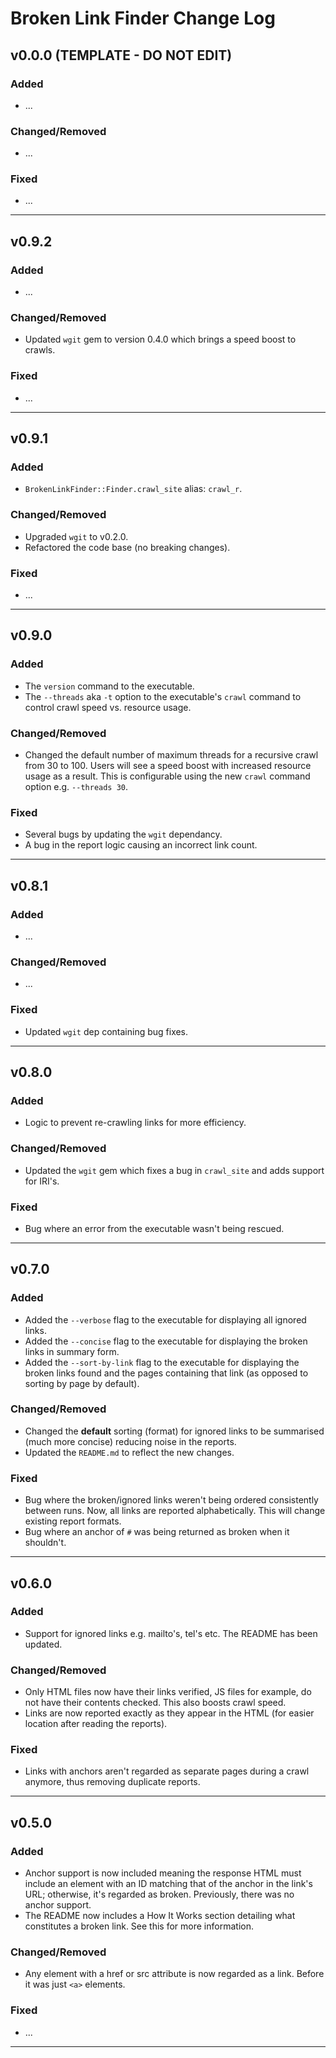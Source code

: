 # Broken Link Finder Change Log

## v0.0.0 (TEMPLATE - DO NOT EDIT)
### Added
- ...
### Changed/Removed
- ...
### Fixed
- ...
---

## v0.9.2
### Added
- ...
### Changed/Removed
- Updated `wgit` gem to version 0.4.0 which brings a speed boost to crawls.
### Fixed
- ...
---

## v0.9.1
### Added
- `BrokenLinkFinder::Finder.crawl_site` alias: `crawl_r`.
### Changed/Removed
- Upgraded `wgit` to v0.2.0.
- Refactored the code base (no breaking changes).
### Fixed
- ...
---

## v0.9.0
### Added
- The `version` command to the executable.
- The `--threads` aka `-t` option to the executable's `crawl` command to control crawl speed vs. resource usage.
### Changed/Removed
- Changed the default number of maximum threads for a recursive crawl from 30 to 100. Users will see a speed boost with increased resource usage as a result. This is configurable using the new `crawl` command option e.g. `--threads 30`.
### Fixed
- Several bugs by updating the `wgit` dependancy.
- A bug in the report logic causing an incorrect link count.
---

## v0.8.1
### Added
- ...
### Changed/Removed
- ...
### Fixed
- Updated `wgit` dep containing bug fixes.
---

## v0.8.0
### Added
- Logic to prevent re-crawling links for more efficiency.
### Changed/Removed
- Updated the `wgit` gem which fixes a bug in `crawl_site` and adds support for IRI's.
### Fixed
- Bug where an error from the executable wasn't being rescued.
---

## v0.7.0
### Added
- Added the `--verbose` flag to the executable for displaying all ignored links.
- Added the `--concise` flag to the executable for displaying the broken links in summary form.
- Added the `--sort-by-link` flag to the executable for displaying the broken links found and the pages containing that link (as opposed to sorting by page by default).
### Changed/Removed
- Changed the **default** sorting (format) for ignored links to be summarised (much more concise) reducing noise in the reports.
- Updated the `README.md` to reflect the new changes.
### Fixed
- Bug where the broken/ignored links weren't being ordered consistently between runs. Now, all links are reported alphabetically. This will change existing report formats.
- Bug where an anchor of `#` was being returned as broken when it shouldn't.
---

## v0.6.0
### Added
- Support for ignored links e.g. mailto's, tel's etc. The README has been updated.
### Changed/Removed
- Only HTML files now have their links verified, JS files for example, do not have their contents checked. This also boosts crawl speed.
- Links are now reported exactly as they appear in the HTML (for easier location after reading the reports).
### Fixed
- Links with anchors aren't regarded as separate pages during a crawl anymore, thus removing duplicate reports.
---

## v0.5.0
### Added
- Anchor support is now included meaning the response HTML must include an element with an ID matching that of the anchor in the link's URL; otherwise, it's regarded as broken. Previously, there was no anchor support.
- The README now includes a How It Works section detailing what constitutes a broken link. See this for more information.
### Changed/Removed
- Any element with a href or src attribute is now regarded as a link. Before it was just `<a>` elements.
### Fixed
- ...
---
